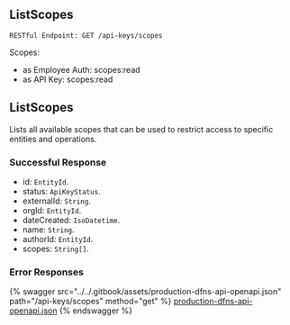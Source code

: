 
## ListScopes
`RESTful Endpoint: GET /api-keys/scopes`

Scopes:
 * as Employee Auth: scopes:read
 * as API Key: scopes:read


## ListScopes

Lists all available scopes that can be used to restrict access to specific entities and operations.


 


### Successful Response
* id: `EntityId`. 
* status: `ApiKeyStatus`. 
* externalId: `String`. 
* orgId: `EntityId`. 
* dateCreated: `IsoDatetime`. 
* name: `String`. 
* authorId: `EntityId`. 
* scopes: `String[]`. 

### Error Responses


{% swagger src="../../.gitbook/assets/production-dfns-api-openapi.json" path="/api-keys/scopes" method="get" %}
[production-dfns-api-openapi.json](../../.gitbook/assets/production-dfns-api-openapi.json)
{% endswagger %}
